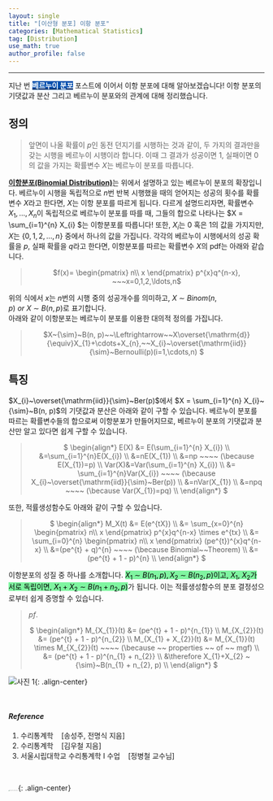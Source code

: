 ```yaml
---
layout: single
title: "[이산형 분포] 이항 분포"
categories: [Mathematical Statistics]
tag: [Distribution]
use_math: true
author_profile: false
---
```

-----
지난 번 <mark style='background-color: #0550ae'><b><a href='https://woongsonvi.github.io/mathematical%20statistics/MS1/'><font color="white">베르누이 분포</font></a></b></mark> 포스트에 이어서 이항 분포에 대해 알아보겠습니다! 이항 분포의 기댓값과 분산 그리고 베르누이 분포와의 관계에 대해 정리했습니다.

## 정의

> 앞면이 나올 확률이 $p$인 동전 던지기를 시행하는 것과 같이, 두 가지의 결과만을 갖는 시행을 베르누이 시행이라 합니다.  이때 그 결과가 성공이면 1, 실패이면 0의 값을 가지는 확률변수 $X$는 베르누이 분포를 따릅니다. <br>

<u><b>이항분포(Binomial Distribution)</b></u>는 위에서 설명하고 있는 베르누이 분포의 확장입니다. 베르누이 시행을 독립적으로  $n$번 반복 시행했을 때의 얻어지는 성공의 횟수를 확률변수 $X$라고 한다면, $X$는 이항 분포를 따르게 됩니다. 다르게 설명드리자면, 확률변수 $X_{1}, \ldots, X_{n}$이 독립적으로 베르누이 분포를 따를 때, 그들의 합으로 나타나는 $X =  \sum_{i=1}^{n} X_{i} $는 이항분포를 따릅니다! 또한, $X_{i}$는 0 혹은 1의 값을 가지지만, $X$는 {$0, 1, 2, \ldots, n$} 중에서 하나의 값을 가집니다. 각각의 베르누이 시행에서의 성공 확률을 $p$, 실패 확률을 $q$라고 한다면, 이항분포를 따르는 확률변수 $X$의 pdf는 아래와 같습니다.

> <p style = "text-align:center;">$f(x)= \begin{pmatrix}
>  n\\
>  x
>  \end{pmatrix}
>  p^{x}q^{n-x}, ~~~x=0,1,2,\ldots,n$</p>

위의 식에서 $x$는 $n$번의 시행 중의 성공개수를 의미하고, $X~{\sim}~Binom(n, p)~or~X~{\sim}~B(n, p)$로 표기합니다. <br>아래와 같이 이항분포는 베르누이 분포를 이용한 대의적 정의를 가집니다.

> <p style = "text-align:center;">
>  $X~{\sim}~B(n, p)~~\Leftrightarrow~~X\overset{\mathrm{d}}{\equiv}X_{1}+\cdots+X_{n},~~X_{i}~\overset{\mathrm{iid}}{\sim}~Bernoulli(p)(i=1,\cdots,n)
>  $</p>

## 특징

$X_{i}~\overset{\mathrm{iid}}{\sim}~Ber(p)$에서 $X =  \sum_{i=1}^{n} X_{i}~{\sim}~B(n, p)$의 기댓값과 분산은 아래와 같이 구할 수 있습니다. 베르누이 분포를 따르는 확률변수들의 합으로써 이항분포가 만들어지므로, 베르누이 분포의 기댓값과 분산만 알고 있다면 쉽게 구할 수 있습니다.

> <p style = "text-align:center;">
>  $ \begin{align*} E(X) &= E(\sum_{i=1}^{n} X_{i}) \\
>  &=\sum_{i=1}^{n}E(X_{i}) \\
>  &=nE(X_{1}) \\
>  &=np ~~~~ (\because E(X_{1})=p) \\
>  Var(X)&=Var(\sum_{i=1}^{n} X_{i}) \\
>  &= \sum_{i=1}^{n}Var(X_{i}) ~~~~ (\because X_{i}~\overset{\mathrm{iid}}{\sim}~Ber(p)) \\ 
>  &=nVar(X_{1}) \\
>  &=npq ~~~~ (\because Var(X_{1})=pq) \\ 
>  \end{align*} $</p>

또한, 적률생성함수도 아래와 같이 구할 수 있습니다. 

> <p style = "text-align:center;">
>  $ \begin{align*} M_X(t) &= E(e^{tX}) \\
>  &= \sum_{x=0}^{n}
>  	\begin{pmatrix}
>  	n\\
>  	x
>  	\end{pmatrix}
>  	p^{x}q^{n-x} \times e^{tx} \\
> &= \sum_{i=0}^{n}
>  	\begin{pmatrix}
>  	n\\
>  	x
>  	\end{pmatrix}
>  	(pe^{t})^{x}q^{n-x} \\
>  &=(pe^{t} + q)^{n} ~~~~ (\because Binomial~~Theorem) \\
>  &=(pe^{t} + 1 - p)^{n} \\ 
>  \end{align*} $</p>

이항분포의 성질 중 하나를 소개합니다. <mark style='background-color: #7ff5a0'>$X_{1} ~{\sim}~B(n_{1}, p), X_{2} ~{\sim}~B(n_{2}, p)$이고, $X_{1},~ X_{2}$가 서로 독립이면, $X_{1}+X_{2} ~{\sim}~B(n_{1} + n_{2}, p)$</mark>가 됩니다. 이는 적률생성함수의 분포 결정성으로부터 쉽게 증명할 수 있습니다.

> $pf.$
> <p style = "text-align:center;">
> $ \begin{align*} M_{X_{1}}(t) &= (pe^{t} + 1 - p)^{n_{1}} \\
> M_{X_{2}}(t) &= (pe^{t} + 1 - p)^{n_{2}} \\
> M_{X_{1} + X_{2}}(t) &= M_{X_{1}}(t) \times M_{X_{2}}(t) ~~~~ (\because ~~ properties ~~ of ~~ mgf) \\
> &= (pe^{t} + 1 - p)^{n_{1} + n_{2}} \\
> &\therefore X_{1}+X_{2} ~{\sim}~B(n_{1} + n_{2}, p) \\
> \end{align*} $</p>

![사진 1](https://user-images.githubusercontent.com/37182279/222059977-56bceb33-267e-4fe3-a2b2-8c2ef0ba6b8d.png){: .align-center}

<br>

#### *Reference*

1. 수리통계학&nbsp;&nbsp;&nbsp;&nbsp;[송성주, 전명식 지음]
2. 수리통계학&nbsp;&nbsp;&nbsp;&nbsp;[김우철 지음]
3. 서울시립대학교 수리통계학 I 수업&nbsp;&nbsp;&nbsp;&nbsp;[정병철 교수님]

<br>

<img src="https://user-images.githubusercontent.com/37182279/216820587-4617a62e-0565-47f1-9ead-f4cd367572a1.png" alt="DATA_100%_LOGO_LIGHT" style="zoom:10%">{: .align-center}

<br>

<br>



